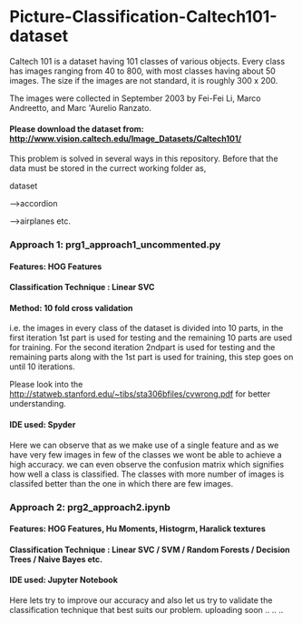 # Picture-Classification-Caltech101-dataset

Caltech 101 is a dataset having 101 classes of various objects. Every class has images ranging from 40 to 800, with most classes having about 50 images. The size if the images are not standard, it is roughly 300 x 200.

The images were collected in September 2003 by Fei-Fei Li, Marco Andreetto, and Marc 'Aurelio Ranzato.

#### Please download the dataset from: http://www.vision.caltech.edu/Image_Datasets/Caltech101/

This problem is solved in several ways in this repository. Before that the data must be stored in the currect working folder as,

dataset

  -->accordion

  -->airplanes etc.
  
  
### Approach 1:  prg1_approach1_uncommented.py
#### Features: HOG Features

#### Classification Technique : Linear SVC

#### Method: 10 fold cross validation 
i.e. the images in every class of the dataset is divided into 10 parts, in the first iteration 1st part is used for testing and the remaining 10 parts are used for training. For the second iteration 2ndpart is used for testing and the remaining parts along with the 1st part is used for training, this step goes on until 10 iterations.

Please look into the http://statweb.stanford.edu/~tibs/sta306bfiles/cvwrong.pdf for better understanding.
#### IDE used: Spyder

Here we can observe that as we make use of a single feature and as we have very few images in few of the classes we wont be able to achieve a high accuracy. we can even observe the confusion matrix which signifies how well a class is classified. The classes with more number of images is classifed better than the one in which there are few images.


### Approach 2: prg2_approach2.ipynb

#### Features: HOG Features, Hu Moments, Histogrm, Haralick textures

#### Classification Technique : Linear SVC / SVM / Random Forests / Decision Trees / Naive Bayes etc.

#### IDE used: Jupyter Notebook
Here lets try to improve our accuracy and also let us try to validate the classification technique that best suits our problem.
uploading soon .. .. ..


